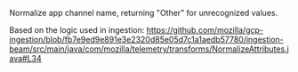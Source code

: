 Normalize app channel name, returning "Other" for unrecognized values.

Based on the logic used in ingestion:
https://github.com/mozilla/gcp-ingestion/blob/fb7e9ed9e891e3e2320d85e05d7c1a1aedb57780/ingestion-beam/src/main/java/com/mozilla/telemetry/transforms/NormalizeAttributes.java#L34
